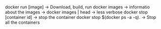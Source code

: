 docker run [image] -> Download, build, run
docker images -> informatio about the images -> docker images | head -> less verbose
docker stop [container id] -> stop the container
docker stop $(docker ps -a -q). -> Stop all the containers